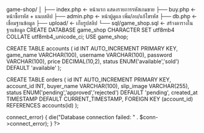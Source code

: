 game-shop/
│
├── index.php          ← หน้าแรก แสดงรายการรหัสเกมขาย
├── buy.php            ← หน้าซื้อรหัส + แนบสลิป
├── admin.php          ← หน้าผู้ดูแล เพิ่ม/ลบ/แก้ไขรหัส
├── db.php             ← เชื่อมฐานข้อมูล
├── upload/            ← เก็บรูปสลิป
└── sql/game_shop.sql  ← สร้างตารางในฐานข้อมูล
CREATE DATABASE game_shop CHARACTER SET utf8mb4 COLLATE utf8mb4_unicode_ci;
USE game_shop;

CREATE TABLE accounts (
    id INT AUTO_INCREMENT PRIMARY KEY,
    game_name VARCHAR(100),
    username VARCHAR(100),
    password VARCHAR(100),
    price DECIMAL(10,2),
    status ENUM('available','sold') DEFAULT 'available'
);

CREATE TABLE orders (
    id INT AUTO_INCREMENT PRIMARY KEY,
    account_id INT,
    buyer_name VARCHAR(100),
    slip_image VARCHAR(255),
    status ENUM('pending','approved','rejected') DEFAULT 'pending',
    created_at TIMESTAMP DEFAULT CURRENT_TIMESTAMP,
    FOREIGN KEY (account_id) REFERENCES accounts(id)
);
<?php
$host = "localhost";
$user = "root";
$pass = "";
$dbname = "game_shop";

$conn = new mysqli($host, $user, $pass, $dbname);
if ($conn->connect_error) {
    die("Database connection failed: " . $conn->connect_error);
}
?>
